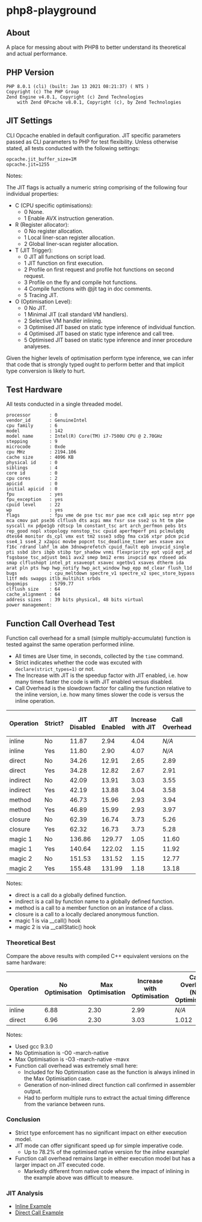 # php8-playground

## About

A place for messing about with PHP8 to better understand its theoretical and actual performance.

## PHP Version
```
PHP 8.0.1 (cli) (built: Jan 13 2021 08:21:37) ( NTS )
Copyright (c) The PHP Group
Zend Engine v4.0.1, Copyright (c) Zend Technologies
    with Zend OPcache v8.0.1, Copyright (c), by Zend Technologies

```

## JIT Settings

CLI Opcache enabled in default configuration. JIT specific parameters passed as CLI parameters to PHP for test flexibility. Unless otherwise stated, all tests conducted with the following settings:

```
opcache.jit_buffer_size=1M
opcache.jit=1255
```

Notes:

The JIT flags is actually a numeric string comprising of the following four individual properties:

- C (CPU specific optimisations):
    - 0 None.
    - 1 Enable AVX instruction generation.
- R (Register allocator):
    - 0 No register allocation.
    - 1 Local liner-scan register allocation.
    - 2 Global liner-scan register allocation.
- T (JIT Trigger):
    - 0 JIT all functions on script load.
    - 1 JIT function on first execution.
    - 2 Profile on first request and profile hot functions on second request.
    - 3 Profile on the fly and compile hot functions.
    - 4 Compile functions with @jit tag in doc comments.
    - 5 Tracing JIT.
- O (Optimisation Level):
    - 0 No JIT.
    - 1 Minimal JIT (call standard VM handlers).
    - 2 Selective VM handler inlining.
    - 3 Optimised JIT based on static type inference of individual function.
    - 4 Optimised JIT based on static type inference and call tree.
    - 5 Optimised JIT based on static type inference and inner procedure analyeses.

Given the higher levels of optimisation perform type inference, we can infer that code that is strongly typed ought to perform better and that implicit type conversion is likely to hurt.

## Test Hardware

All tests conducted in a single threaded model.

```
processor       : 0
vendor_id       : GenuineIntel
cpu family      : 6
model           : 142
model name      : Intel(R) Core(TM) i7-7500U CPU @ 2.70GHz
stepping        : 9
microcode       : 0xde
cpu MHz         : 2194.106
cache size      : 4096 KB
physical id     : 0
siblings        : 4
core id         : 0
cpu cores       : 2
apicid          : 0
initial apicid  : 0
fpu             : yes
fpu_exception   : yes
cpuid level     : 22
wp              : yes
flags           : fpu vme de pse tsc msr pae mce cx8 apic sep mtrr pge mca cmov pat pse36 clflush dts acpi mmx fxsr sse sse2 ss ht tm pbe syscall nx pdpe1gb rdtscp lm constant_tsc art arch_perfmon pebs bts rep_good nopl xtopology nonstop_tsc cpuid aperfmperf pni pclmulqdq dtes64 monitor ds_cpl vmx est tm2 ssse3 sdbg fma cx16 xtpr pdcm pcid sse4_1 sse4_2 x2apic movbe popcnt tsc_deadline_timer aes xsave avx f16c rdrand lahf_lm abm 3dnowprefetch cpuid_fault epb invpcid_single pti ssbd ibrs ibpb stibp tpr_shadow vnmi flexpriority ept vpid ept_ad fsgsbase tsc_adjust bmi1 avx2 smep bmi2 erms invpcid mpx rdseed adx smap clflushopt intel_pt xsaveopt xsavec xgetbv1 xsaves dtherm ida arat pln pts hwp hwp_notify hwp_act_window hwp_epp md_clear flush_l1d
bugs            : cpu_meltdown spectre_v1 spectre_v2 spec_store_bypass l1tf mds swapgs itlb_multihit srbds
bogomips        : 5799.77
clflush size    : 64
cache_alignment : 64
address sizes   : 39 bits physical, 48 bits virtual
power management:
```

## Function Call Overhead Test

Function call overhead for a small (simple multiply-accumulate) function is tested against the same operation performed inline.

- All times are User time, in seconds, collected by the `time` command.
- Strict indicates whether the code was excuted with `declare(strict_types=1)` or not.
- The Increase with JIT is the speedup factor with JIT enabled, i.e. how many times faster the code is with JIT enabled versus disabled.
- Call Overhead is the slowdown factor for calling the function relative to the inline version, i.e. how many times slower the code is versus the inline operation.

| Operation | Strict? | JIT Disabled | JIT Enabled | Increase with JIT | Call Overhead | Call Overhead (JIT) |
| --------- | ------- | ------------ | ----------- | - | - | - |
| inline    | No      | 11.87        | 2.94        | 4.04 | _N/A_ | _N/A_ |
| inline    | Yes     | 11.80        | 2.90        | 4.07 | _N/A_ | _N/A_ |
| direct    | No      | 34.26        | 12.91       | 2.65 | 2.89 | 4.39 |
| direct    | Yes     | 34.28        | 12.82       | 2.67 | 2.91 | 4.42 |
| indirect  | No      | 42.09        | 13.91       | 3.03 | 3.55 | 4.73 |
| indirect  | Yes     | 42.19        | 13.88       | 3.04 | 3.58 | 4.79 |
| method    | No      | 46.73        | 15.96       | 2.93 | 3.94 | 5.43 |
| method    | Yes     | 46.89        | 15.99       | 2.93 | 3.97 | 5.51 |
| closure   | No      | 62.39        | 16.74       | 3.73 | 5.26 | 5.69 |
| closure   | Yes     | 62.32        | 16.73       | 3.73 | 5.28 | 5.77 |
| magic 1   | No      | 136.86       | 129.77      | 1.05 | 11.60 | 44.75 |
| magic 1   | Yes     | 140.64       | 122.02      | 1.15 | 11.92 | 42.08 |
| magic 2   | No      | 151.53       | 131.52      | 1.15 | 12.77 | 44.74 |
| magic 2   | Yes     | 155.48       | 131.99      | 1.18 | 13.18 | 45.51 |


Notes:

- direct is a call do a globally defined function.
- indirect is a call by function name to a globally defined function.
- method is a call to a member function on an instance of a class.
- closure is a call to a locally declared anonymous function.
- magic 1 is via __call() hook
- magic 2 is via __callStatic() hook

### Theoretical Best

Compare the above results with compiled C++ equivalent versions on the same hardware:

| Operation | No Optimisation | Max Optimisation | Increase with Optimisation | Call Overhead (No Optimisation) |
| --------- | --------------- | ---------------- | ---------------------------| - |
| inline    | 6.88            | 2.30             | 2.99 | _N/A_ |
| direct    | 6.96            | 2.30             | 3.03 | 1.012 |

Notes:

- Used gcc 9.3.0
- No Optimisation is -O0 -march-native
- Max Optimisation is -O3 -march-native -mavx
- Function call overhead was extremely small here:
    - Included for No Optimisation case as the function is always inlined in the Max Optimisation case.
    - Generation of non-inlined direct function call confirmed in assembler output.
    - Had to perform multiple runs to extract the actual timing difference from the variance between runs.

### Conclusion

- Strict type enforcement has no significant impact on either execution model.
- JIT mode can offer significant speed up for simple imperative code.
    - Up to 78.2% of the optimised native version for the _inline_ example!
- Function call overhead remains large in either execution model but has a larger impact on JIT executed code.
    - Markedly different from native code where the impact of inlining in the example above was difficult to measure.


### JIT Analysis

- [Inline Example](./docs/jit_inline_analysis.md)
- [Direct Call Example](./docs/jit_direct_call_analysis.md)
